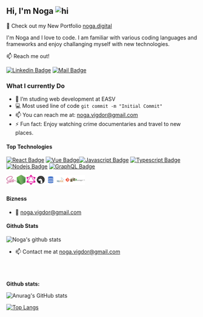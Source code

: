 ## Hi, I'm Noga <img src="https://user-images.githubusercontent.com/1303154/88677602-1635ba80-d120-11ea-84d8-d263ba5fc3c0.gif" width="28px" height="28px" alt="hi">

🚀 Check out my New Portfolio [noga.digital](https://noga.digital) 

I'm Noga and I love to code. I am familiar with various coding languages and frameworks and enjoy challanging myself with new technologies.

:mailbox: Reach me out!

 [![Linkedin Badge](https://img.shields.io/badge/-Noga-0e76a8?style=flat&labelColor=0e76a8&logo=linkedin&logoColor=white)](https://www.linkedin.com/in/noga-vigdor/)  [![Mail Badge](https://img.shields.io/badge/-noga.vigdor-c0392b?style=flat&labelColor=c0392b&logo=gmail&logoColor=white)](mailto:noga.vigdor@gmail.com)


### What I currently Do

- 🔭 I’m studing web development at EASV
- :computer: Most used line of code `git commit -m "Initial Commit"`
- 📫 You can reach me at: noga.vigdor@gmail.com
- ⚡ Fun fact: Enjoy watching crime documentaries and travel to new places.

#### Top Technologies

<!-- TODO: Make technologies links takes you to repositories -->

[![React Badge](https://img.shields.io/badge/-React-61DBFB?style=for-the-badge&labelColor=black&logo=react&logoColor=61DBFB)](#) [![Vue Badge](https://img.shields.io/badge/-Vue-61DBFB?style=for-the-badge&labelColor=black&logo=php&logoColor=61DBFB)](#)[![Javascript Badge](https://img.shields.io/badge/-Javascript-F0DB4F?style=for-the-badge&labelColor=black&logo=javascript&logoColor=F0DB4F)](#) [![Typescript Badge](https://img.shields.io/badge/-Typescript-007acc?style=for-the-badge&labelColor=black&logo=typescript&logoColor=007acc)](#) [![Nodejs Badge](https://img.shields.io/badge/-Nodejs-3C873A?style=for-the-badge&labelColor=black&logo=node.js&logoColor=3C873A)](#) [![GraphQL Badge](https://img.shields.io/badge/-GraphQl-e535ab?style=for-the-badge&labelColor=black&logo=node.js&logoColor=e535ab)](#)

<img align="left" alt="Sass" width="26px" src="https://raw.githubusercontent.com/github/explore/80688e429a7d4ef2fca1e82350fe8e3517d3494d/topics/sass/sass.png" />

<img align="left" alt="Node.js" width="26px" src="https://raw.githubusercontent.com/github/explore/80688e429a7d4ef2fca1e82350fe8e3517d3494d/topics/nodejs/nodejs.png" />

<img align="left" alt="GraphQL" width="26px" src="https://raw.githubusercontent.com/github/explore/80688e429a7d4ef2fca1e82350fe8e3517d3494d/topics/graphql/graphql.png" />

<img align="left" alt="Deno" width="26px" src="https://raw.githubusercontent.com/github/explore/361e2821e2dea67711cde99c9c40ed357061cf27/topics/deno/deno.png" />

<img align="left" alt="SQL" width="26px" src="https://raw.githubusercontent.com/github/explore/80688e429a7d4ef2fca1e82350fe8e3517d3494d/topics/sql/sql.png" />

<img align="left" alt="MySQL" width="26px" src="https://raw.githubusercontent.com/github/explore/80688e429a7d4ef2fca1e82350fe8e3517d3494d/topics/mysql/mysql.png" />

<img align="left" alt="Git" width="26px" src="https://raw.githubusercontent.com/github/explore/80688e429a7d4ef2fca1e82350fe8e3517d3494d/topics/git/git.png" />

<img align="left" alt="MongoDB" width="26px" src="https://raw.githubusercontent.com/github/explore/80688e429a7d4ef2fca1e82350fe8e3517d3494d/topics/mongodb/mongodb.png" />

<br />
<br />

#### Bizness
- :email: noga.vigdor@gmail.com


#### Github Stats

![Noga's github stats](https://github-readme-stats.vercel.app/api?username=noga.vigdor&count_private=true&theme=tokyonight&hide=contribs,prs)

</details>

<ul>
  <li>
    📫 Contact me at <a href="mailto:noga.vigdor@gmail.com">noga.vigdor@gmail.com</a>
  </li>
 </ul>

 <br><br> 
    
<p><strong>Github stats:</strong></p>

![Anurag's GitHub stats](https://github-readme-stats.vercel.app/api?username=nogavigdor&count_private=true&theme=radical)

[![Top Langs](https://github-readme-stats.vercel.app/api/top-langs/?username=nogavigdor&theme=radical)](https://github.com/anuraghazra/github-readme-stats)
